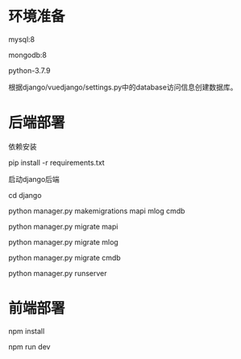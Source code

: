 # 环境准备

mysql:8

mongodb:8

python-3.7.9

根据django/vuedjango/settings.py中的database访问信息创建数据库。

# 后端部署

依赖安装

pip install -r requirements.txt

启动django后端

cd django 

python manager.py makemigrations mapi mlog cmdb

python manager.py migrate mapi

python manager.py migrate mlog

python manager.py migrate cmdb

python manager.py runserver

# 前端部署

npm install 

npm run dev
